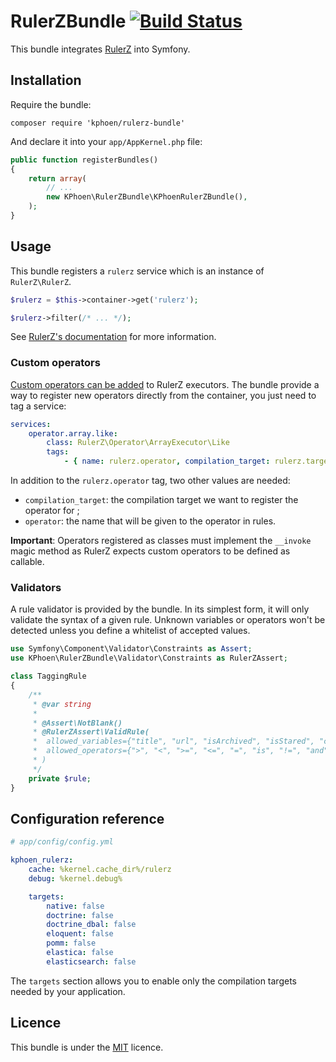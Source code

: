 RulerZBundle [![Build Status](https://travis-ci.org/K-Phoen/RulerZBundle.svg?branch=master)](https://travis-ci.org/K-Phoen/RulerZBundle)
============

This bundle integrates [RulerZ](https://github.com/K-Phoen/rulerz) into Symfony.

Installation
------------

Require the bundle:

```
composer require 'kphoen/rulerz-bundle'
```

And declare it into your `app/AppKernel.php` file:

```php
public function registerBundles()
{
    return array(
        // ...
        new KPhoen\RulerZBundle\KPhoenRulerZBundle(),
    );
}
```

Usage
-----

This bundle registers a `rulerz` service which is an instance of `RulerZ\RulerZ`.

```php
$rulerz = $this->container->get('rulerz');

$rulerz->filter(/* ... */);
```

See [RulerZ's documentation](https://github.com/K-Phoen/rulerz/blob/master/doc/index.md)
for more information.

### Custom operators

[Custom operators can be added](https://github.com/K-Phoen/rulerz/blob/master/doc/custom_operators.md)
to RulerZ executors.
The bundle provide a way to register new operators directly from the container,
you just need to tag a service:

```yaml
services:
    operator.array.like:
        class: RulerZ\Operator\ArrayExecutor\Like
        tags:
            - { name: rulerz.operator, compilation_target: rulerz.target.native, operator: like }
```

In addition to the `rulerz.operator` tag, two other values are needed:
* `compilation_target`: the compilation target we want to register the operator for ;
* `operator`: the name that will be given to the operator in rules.

**Important**: Operators registered as classes must implement the `__invoke`
magic method as RulerZ expects custom operators to be defined as callable.

### Validators

A rule validator is provided by the bundle. In its simplest form, it will only
validate the syntax of a given rule. Unknown variables or operators won't be
detected unless you define a whitelist of accepted values.

```php
use Symfony\Component\Validator\Constraints as Assert;
use KPhoen\RulerZBundle\Validator\Constraints as RulerZAssert;

class TaggingRule
{
    /**
     * @var string
     *
     * @Assert\NotBlank()
     * @RulerZAssert\ValidRule(
     *  allowed_variables={"title", "url", "isArchived", "isStared", "content", "language", "mimetype", "readingTime", "domainName"},
     *  allowed_operators={">", "<", ">=", "<=", "=", "is", "!=", "and", "not", "or"}
     * )
     */
    private $rule;
}
```


Configuration reference
-----------------------

```yaml
# app/config/config.yml

kphoen_rulerz:
    cache: %kernel.cache_dir%/rulerz
    debug: %kernel.debug%

    targets:
        native: false
        doctrine: false
        doctrine_dbal: false
        eloquent: false
        pomm: false
        elastica: false
        elasticsearch: false
```

The `targets` section allows you to enable only the compilation targets needed
by your application.

Licence
-------

This bundle is under the [MIT](https://github.com/K-Phoen/RulerZBundle/blob/master/LICENSE) licence.

